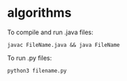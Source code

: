# algorithms

To compile and run .java files:
```
javac FileName.java && java FileName
```

To run .py files:
```
python3 filename.py
```
